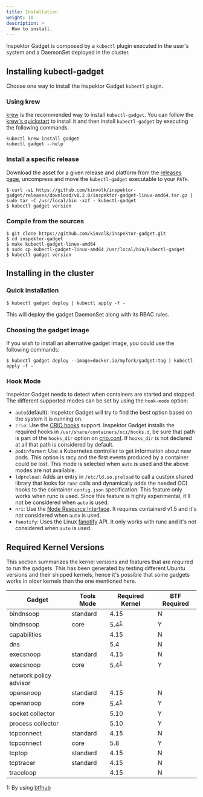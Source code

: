 ```yaml
---
title: Installation
weight: 10
description: >
  How to install.
---
```


Inspektor Gadget is composed by a `kubectl` plugin executed in the user's
system and a DaemonSet deployed in the cluster.

## Installing kubectl-gadget

Choose one way to install the Inspektor Gadget `kubectl` plugin.

### Using krew

[krew](https://sigs.k8s.io/krew) is the recommended way to install
`kubectl-gadget`. You can follow the
[krew's quickstart](https://krew.sigs.k8s.io/docs/user-guide/quickstart/)
to install it and then install `kubectl-gadget` by executing the following
commands.

```
kubectl krew install gadget
kubectl gadget --help
```

### Install a specific release

Download the asset for a given release and platform from the
[releases page](https://github.com/kinvolk/inspektor-gadget/releases/),
uncompress and move the `kubectl-gadget` executable to your `PATH`.

```
$ curl -sL https://github.com/kinvolk/inspektor-gadget/releases/download/v0.2.0/inspektor-gadget-linux-amd64.tar.gz | sudo tar -C /usr/local/bin -xzf - kubectl-gadget
$ kubectl gadget version
```

### Compile from the sources

```
$ git clone https://github.com/kinvolk/inspektor-gadget.git
$ cd inspektor-gadget
$ make kubectl-gadget-linux-amd64
$ sudo cp kubectl-gadget-linux-amd64 /usr/local/bin/kubectl-gadget
$ kubectl gadget version
```

## Installing in the cluster

### Quick installation

```
$ kubectl gadget deploy | kubectl apply -f -
```

This will deploy the gadget DaemonSet along with its RBAC rules.

### Choosing the gadget image

If you wish to install an alternative gadget image, you could use the following commands:

```
$ kubectl gadget deploy --image=docker.io/myfork/gadget:tag | kubectl apply -f -
```

### Hook Mode

Inspektor Gadget needs to detect when containers are started and stopped.
The different supported modes can be set by using the `hook-mode` option:

- `auto`(default): Inspektor Gadget will try to find the best option based on the system it is running on.
- `crio`: Use the [CRIO hooks](https://github.com/containers/podman/blob/v3.0.0-rc3/pkg/hooks/docs/oci-hooks.5.md) support. Inspektor Gadget installs the required hooks in `/usr/share/containers/oci/hooks.d`, be sure that path is part of the `hooks_dir` option on [crio.conf](https://github.com/cri-o/cri-o/blob/v1.20.0/docs/crio.conf.5.md#crioruntime-table). If `hooks_dir` is not declared at all that path is considered by default.
- `podinformer`: Use a Kubernetes controller to get information about new pods. This option is racy and the first events produced by a container could be lost. This mode is selected when `auto` is used and the above modes are not available.
- `ldpreload`: Adds an entry in `/etc/ld.so.preload` to call a custom shared library that looks for `runc` calls and dynamically adds the needed OCI hooks to the cointainer `config.json` specification. This feature only works when runc is used. Since this feature is highly experimental, it'll not be considered when `auto` is used.
- `nri`: Use the [Node Resource Interface](https://github.com/containerd/nri). It requires containerd v1.5 and it's not considered when `auto` is used.
- `fanotify`: Uses the Linux [fanotify](https://man7.org/linux/man-pages/man7/fanotify.7.html) API. It only works with runc and it's not considered when `auto` is used.

## Required Kernel Versions

This section summarizes the kernel versions and features that are required to
run the gadgets. This has been generated by testing different Ubuntu versions
and their shipped kernels, hence it's possible that some gadgets works in older
kernels than the one mentioned here.


| Gadget                 | Tools Mode | Required Kernel                 | BTF Required |
|------------------------|------------|---------------------------------|--------------|
| bindnsoop              | standard   | 4.15                            | N            |
| bindnsoop              | core       | 5.4<sup>[1](#btfhubnote)</sup>  | Y            |
| capabilities           |            | 4.15                            | N            |
| dns                    |            | 5.4                             | N            |
| execsnoop              | standard   | 4.15                            | N            |
| execsnoop              | core       | 5.4<sup>[1](#btfhubnote)</sup>  | Y            |
| network policy advisor |            |                                 |              |
| opensnoop              | standard   | 4.15                            | N            |
| opensnoop              | core       | 5.4<sup>[1](#btfhubnote)</sup>  | Y            |
| socket collector       |            | 5.10                            | Y            |
| process collector      |            | 5.10                            | Y            |
| tcpconnect             | standard   | 4.15                            | N            |
| tcpconnect             | core       | 5.8                             | Y            |
| tcptop                 | standard   | 4.15                            | N            |
| tcptracer              | standard   | 4.15                            | N            |
| traceloop              |            | 4.15                            | N            |

<a name="btfhubnote">1</a>: By using [btfhub](https://github.com/aquasecurity/btfhub/)
